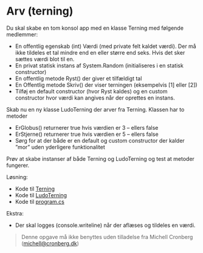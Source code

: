 ﻿# Arv (terning)

Du skal skabe en tom konsol app med en klasse Terning med følgende medlemmer:
* En offentlig egenskab (int) Værdi (med private felt kaldet værdi). Der må ikke tildeles et tal mindre end en eller større end seks. Hvis det sker sættes værdi blot til en.
* En privat statisk instans af System.Random (initialiseres i en statisk constructor)
* En offentlig metode Ryst() der giver et tilfældigt tal
* En Offentlig metode Skriv() der viser terningen (eksempelvis [1] eller [2]) 
* Tilføj en default constructor (hvor Ryst kaldes) og en custom constructor hvor værdi kan angives når der oprettes en instans.

Skab nu en ny klasse LudoTerning der arver fra Terning. Klassen har to metoder

* ErGlobus() returnerer true hvis værdien er 3 – ellers false
* ErStjerne() returnerer true hvis værdien er 5 – ellers false
* Sørg for at der både er en default og custom constructor der kalder ”mor” uden yderligere funktionalitet

Prøv at skabe instanser af både Terning og LudoTerning og test at metoder fungerer.	

Løsning: 

- Kode til [Terning](https://github.com/devcronberg/undervisning-cs-opgaver/blob/master/arv-terning-uden-polymorfi/Terning.cs)
- Kode til [LudoTerning](https://github.com/devcronberg/undervisning-cs-opgaver/blob/master/arv-terning-uden-polymorfi/LudoTerning.cs)
- Kode til [program.cs](https://github.com/devcronberg/undervisning-cs-opgaver/blob/master/arv-terning-uden-polymorfi/Program.cs)

Ekstra:

* Der skal logges (console.writeline) når der aflæses og tildeles en værdi.

<!-- footerstart -->
> Denne opgave må ikke benyttes uden tilladelse fra Michell Cronberg (michell@cronberg.dk)
<!-- footerslut -->

